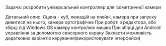 Задача: розробити універсальний контроллер для ізометричної камери

Детальний опис:
Сцена - куб, лежащій на плейні, камера при запуску дивитися на нього, камера ортографічна
При роботі з редактора, або збірці під Windows OS камеру контролює мишка
При збірці для Android управління за допомогою сенсорного єкрану
Закласти можливість додаткових варіантів керування(використовувати інтерфейси)
